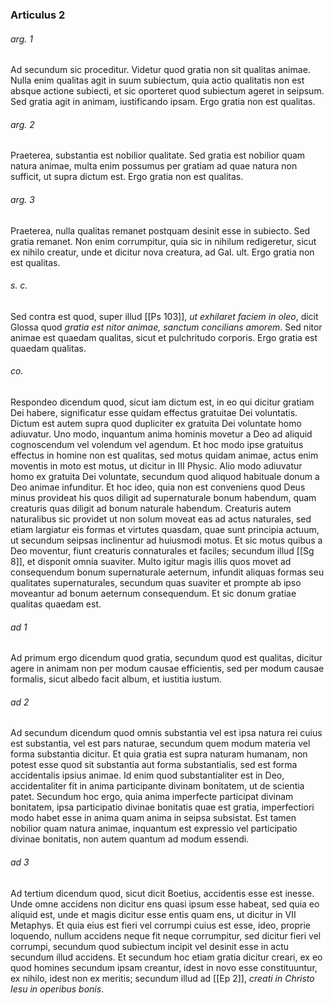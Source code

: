 ### Articulus 2

###### arg. 1
Ad secundum sic proceditur. Videtur quod gratia non sit qualitas animae. Nulla enim qualitas agit in suum subiectum, quia actio qualitatis non est absque actione subiecti, et sic oporteret quod subiectum ageret in seipsum. Sed gratia agit in animam, iustificando ipsam. Ergo gratia non est qualitas.

###### arg. 2
Praeterea, substantia est nobilior qualitate. Sed gratia est nobilior quam natura animae, multa enim possumus per gratiam ad quae natura non sufficit, ut supra dictum est. Ergo gratia non est qualitas.

###### arg. 3
Praeterea, nulla qualitas remanet postquam desinit esse in subiecto. Sed gratia remanet. Non enim corrumpitur, quia sic in nihilum redigeretur, sicut ex nihilo creatur, unde et dicitur nova creatura, ad Gal. ult. Ergo gratia non est qualitas.

###### s. c.
Sed contra est quod, super illud [[Ps 103]], *ut exhilaret faciem in oleo*, dicit Glossa quod *gratia est nitor animae, sanctum concilians amorem*. Sed nitor animae est quaedam qualitas, sicut et pulchritudo corporis. Ergo gratia est quaedam qualitas.

###### co.
Respondeo dicendum quod, sicut iam dictum est, in eo qui dicitur gratiam Dei habere, significatur esse quidam effectus gratuitae Dei voluntatis. Dictum est autem supra quod dupliciter ex gratuita Dei voluntate homo adiuvatur. Uno modo, inquantum anima hominis movetur a Deo ad aliquid cognoscendum vel volendum vel agendum. Et hoc modo ipse gratuitus effectus in homine non est qualitas, sed motus quidam animae, actus enim moventis in moto est motus, ut dicitur in III Physic. Alio modo adiuvatur homo ex gratuita Dei voluntate, secundum quod aliquod habituale donum a Deo animae infunditur. Et hoc ideo, quia non est conveniens quod Deus minus provideat his quos diligit ad supernaturale bonum habendum, quam creaturis quas diligit ad bonum naturale habendum. Creaturis autem naturalibus sic providet ut non solum moveat eas ad actus naturales, sed etiam largiatur eis formas et virtutes quasdam, quae sunt principia actuum, ut secundum seipsas inclinentur ad huiusmodi motus. Et sic motus quibus a Deo moventur, fiunt creaturis connaturales et faciles; secundum illud [[Sg 8]], et disponit omnia suaviter. Multo igitur magis illis quos movet ad consequendum bonum supernaturale aeternum, infundit aliquas formas seu qualitates supernaturales, secundum quas suaviter et prompte ab ipso moveantur ad bonum aeternum consequendum. Et sic donum gratiae qualitas quaedam est.

###### ad 1
Ad primum ergo dicendum quod gratia, secundum quod est qualitas, dicitur agere in animam non per modum causae efficientis, sed per modum causae formalis, sicut albedo facit album, et iustitia iustum.

###### ad 2
Ad secundum dicendum quod omnis substantia vel est ipsa natura rei cuius est substantia, vel est pars naturae, secundum quem modum materia vel forma substantia dicitur. Et quia gratia est supra naturam humanam, non potest esse quod sit substantia aut forma substantialis, sed est forma accidentalis ipsius animae. Id enim quod substantialiter est in Deo, accidentaliter fit in anima participante divinam bonitatem, ut de scientia patet. Secundum hoc ergo, quia anima imperfecte participat divinam bonitatem, ipsa participatio divinae bonitatis quae est gratia, imperfectiori modo habet esse in anima quam anima in seipsa subsistat. Est tamen nobilior quam natura animae, inquantum est expressio vel participatio divinae bonitatis, non autem quantum ad modum essendi.

###### ad 3
Ad tertium dicendum quod, sicut dicit Boetius, accidentis esse est inesse. Unde omne accidens non dicitur ens quasi ipsum esse habeat, sed quia eo aliquid est, unde et magis dicitur esse entis quam ens, ut dicitur in VII Metaphys. Et quia eius est fieri vel corrumpi cuius est esse, ideo, proprie loquendo, nullum accidens neque fit neque corrumpitur, sed dicitur fieri vel corrumpi, secundum quod subiectum incipit vel desinit esse in actu secundum illud accidens. Et secundum hoc etiam gratia dicitur creari, ex eo quod homines secundum ipsam creantur, idest in novo esse constituuntur, ex nihilo, idest non ex meritis; secundum illud ad [[Ep 2]], *creati in Christo Iesu in operibus bonis*.

